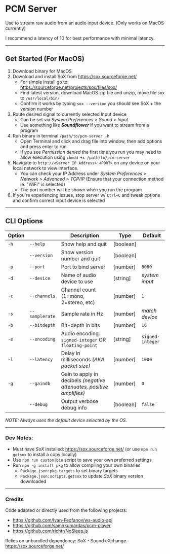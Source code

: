 # **PCM Server**
Use to stream raw audio from an audio input device. (Only works on MacOS currently)

I recommend a latency of 10 for best performance with minimal latency.

----
## Get Started (For MacOS)
1. Download binary for MacOS
2. Download and install SoX from https://sox.sourceforge.net/
    - For simple install go to: https://sourceforge.net/projects/sox/files/sox/
    - Find latest version, download MacOS zip file and unzip, move file `sox` to `/usr/local/bin/`
    - Confirm it works by typing `sox --version` you should see SoX + the version number
3. Route desired signal to currently selected Input device
    - Can be set via *System Preferences > Sound > Input*
    - Use something like ***Soundflower*** if you want to stream from a program
4. Run binary in terminal `/path/to/pcm-server -h`
    - Open Terminal and click and drag file into window, then add options and press enter to run
    - If you see *Permission denied* the first time you run you may need to allow execution using `chmod +x /path/to/pcm-server`
5. Navigate to `http://<Server IP Address>:<PORT>` on any device on your local network to view interface.
    - You can check your IP Address under *System Preferences > Network > Advanced > TCP/IP* (Ensure that your connection method ie. "WiFi" is selected)
    - The port number will be shown when you run the program
6. If you're experiencing issues, stop server w/ `Ctrl+C` and tweak options and confirm correct input device is selected
----
## CLI Options
|Option||Description|Type|Default|
|--|--|--|--|--|
|`-h`|`--help`|Show help and quit|[boolean]| |
| |`--version`|Show version number and quit|[boolean]| |
|`-p`|`--port`|Port to bind server|[number]|`8080`|
|`-d`|`--device`|Name of audio device to use|[string]|*system input*|
|`-c`|`--channels`|Channel count (1=mono, 2=stereo, etc)|[number]|`1`|
|`-s`|`--samplerate`|Sample rate in Hz|[number]|*match device*|
|`-b`|`--bitdepth`|Bit-depth in bits|[number]|`16`|
|`-e`|`--encoding`|Audio encoding: `signed-integer` OR `floating-point`|[string]|`signed-integer`|
|`-l`|`--latency`|Delay in milliseconds *(AKA packet size)*|[number]|`1000`|
|`-g`|`--gaindb`|Gain to apply in decibels *(negative attenuates, positive amplifies)*|[number]|`0`|
| |`--debug`|Output verbose debug info|[boolean]|`false`|

*NOTE: Always uses the default device selected by the OS.*


----

### **Dev Notes:**
 - Must have *SoX* installed: https://sox.sourceforge.net/ (or use `npm run getsox` to install a copy locally)
 - Use `npm run custom|bin` script to save your own preferred settings
 - Run `npm -g install pkg` to allow compiling your own binaries
    - `Package.json:pkg.targets` to set binary targets
    - `Package.json:scripts.getsox` to update *SoX* binary version downloaded

----

### Credits

Code adapted or directly used from the following projects:
 - https://github.com/Ivan-Feofanov/ws-audio-api
 - https://github.com/samirkumardas/pcm-player
 - https://github.com/richtr/NoSleep.js

Relies on unbundled dependency: SoX - Sound eXchange - https://sox.sourceforge.net/
